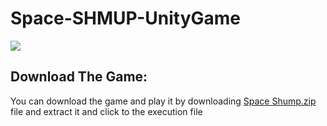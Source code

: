 # Space-SHMUP-UnityGame
![](OMG8UnTgUr.gif)
## Download The Game:
You can download the game and play it by downloading [Space Shump.zip](https://github.com/MostafaAkrsh/Space-SHMUP-UnityGame/raw/master/Space%20Shump.zip) file and extract it and click to the execution file
